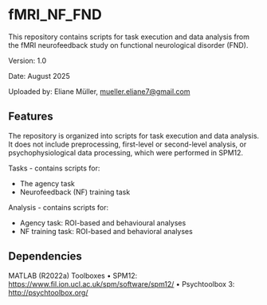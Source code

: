 # fMRI_NF_FND

This repository contains scripts for task execution and data analysis from the fMRI neurofeedback study on functional neurological disorder (FND).

Version: 1.0

Date: August 2025

Uploaded by: Eliane Müller, mueller.eliane7@gmail.com


## Features 

The repository is organized into scripts for task execution and data analysis. It does not include preprocessing, first-level or second-level analysis, or psychophysiological data processing, which were performed in SPM12.

Tasks - contains scripts for:
- The agency task
- Neurofeedback (NF) training task

Analysis - contains scripts for: 
- Agency task: ROI-based and behavioural analyses
- NF training task: ROI-based and behavioral analyses

## Dependencies

MATLAB (R2022a) Toolboxes
	•	SPM12: https://www.fil.ion.ucl.ac.uk/spm/software/spm12/
	•	Psychtoolbox 3: http://psychtoolbox.org/


